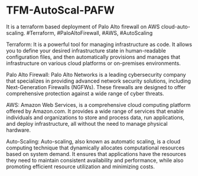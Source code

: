# TFM-AutoScal-PAFW
It is a terraform based deployment of Palo Alto firewall on AWS cloud-auto-scaling. #Terraform, #PaloAltoFirewall, #AWS, #AutoScaling

Terraform: It is a powerful tool for managing infrastructure as code. It allows you to define your desired infrastructure state in human-readable configuration files, and then automatically provisions and manages that infrastructure on various cloud platforms or on-premises environments.

Palo Alto Firewall: Palo Alto Networks is a leading cybersecurity company that specializes in providing advanced network security solutions, including Next-Generation Firewalls (NGFWs). These firewalls are designed to offer comprehensive protection against a wide range of cyber threats.

AWS: Amazon Web Services, is a comprehensive cloud computing platform offered by Amazon.com. It provides a wide range of services that enable individuals and organizations to store and process data, run applications, and deploy infrastructure, all without the need to manage physical hardware.

Auto-Scaling: Auto-scaling, also known as automatic scaling, is a cloud computing technique that dynamically allocates computational resources based on system demand. It ensures that applications have the resources they need to maintain consistent availability and performance, while also promoting efficient resource utilization and minimizing costs.
